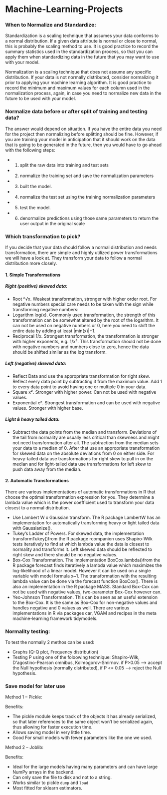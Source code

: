 # Machine-Learning-Projects


### When to Normalize and Standardize:

Standardization is a scaling technique that assumes your data conforms to a normal distribution.
If a given data attribute is normal or close to normal, this is probably the scaling method to use.
It is good practice to record the summary statistics used in the standardization process, so that you can apply them when standardizing data in the future that you may want to use with your model.

Normalization is a scaling technique that does not assume any specific distribution.
If your data is not normally distributed, consider normalizing it prior to applying your machine learning algorithm.
It is good practice to record the minimum and maximum values for each column used in the normalization process, again, in case you need to normalize new data in the future to be used with your model.

### Normalize data before or after split of training and testing data?
The answer would depend on situation. If you have the entire data you need for the project then normalizing before splitting should be fine. However, if you are training your model in anticipation that it should work on the data that is going to be generated in the future, then you would have to go ahead with the following steps:
* 1. split the raw data into training and test sets
* 2. normalize the training set and save the normalization parameters
* 3. built the model. 
* 4. normalize the test set using the training normalization parameters
* 5. test the model.
* 6. denormalize predictions using those same parameters to return the user output in the original scale

### Which transformation to pick?
If you decide that your data should follow a normal distribution and needs transformation, there are simple and highly utilized power transformations we will have a look at. They transform your data to follow a normal distribution more closely. 

#### 1. Simple Transformations
##### Right (positive) skewed data:
* Root ⁿ√x. Weakest transformation, stronger with higher order root. For negative numbers special care needs to be taken with the sign while transforming negative numbers:
* Logarithm log(x). Commonly used transformation, the strength of this transformation can be somewhat altered by the root of the logarithm. It can not be used on negative numbers or 0, here you need to shift the entire data by adding at least |min(x)|+1.
* Reciprocal 1/x. Strongest transformation, the transformation is stronger with higher exponents, e.g. 1/x³. This transformation should not be done with negative numbers and numbers close to zero, hence the data should be shifted similar as the log transform.
##### Left (negative) skewed data:
* Reflect Data and use the appropriate transformation for right skew. Reflect every data point by subtracting it from the maximum value. Add 1 to every data point to avoid having one or multiple 0 in your data.
* Square x². Stronger with higher power. Can not be used with negative values.
* Exponential eˣ. Strongest transformation and can be used with negative values. Stronger with higher base.
##### Light & heavy tailed data:
* Subtract the data points from the median and transform. Deviations of the tail from normality are usually less critical than skewness and might not need transformation after all. The subtraction from the median sets your data to a median of 0. After that use an appropriate transformation for skewed data on the absolute deviations from 0 on either side. For heavy-tailed data use transformations for right skew to pull in on the median and for light-tailed data use transformations for left skew to push data away from the median.
#### 2. Automatic Transformations
There are various implementations of automatic transformations in R that choose the optimal transformation expression for you. They determine a lambda value which is the power coefficient used to transform your data closest to a normal distribution.
* Use Lambert W x Gaussian transform. The R package LambertW has an implementation for automatically transforming heavy or light tailed data with Gaussianize().
* Tukey’s Ladder of Powers. For skewed data, the implementation transformTukey()from the R package rcompanion uses Shapiro-Wilk tests iteratively to find at which lambda value the data is closest to normality and transforms it. Left skewed data should be reflected to right skew and there should be no negative values.
* Box-Cox Transformation. The implementation BoxCox.lambda()from the R package forecast finds iteratively a lambda value which maximizes the log-likelihood of a linear model. However it can be used on a single variable with model formula x~1. The transformation with the resulting lambda value can be done via the forecast function BoxCox(). There is also an implementation in the R package MASS. Standard Box-Cox can not be used with negative values, two-parameter Box-Cox however can.
* Yeo-Johnson Transformation. This can be seen as an useful extension to the Box-Cox. It is the same as Box-Cox for non-negative values and handles negative and 0 values as well. There are various implementations in R via packages car, VGAM and recipes in the meta machine-learning framework tidymodels.

### Normality testing:
To test the normaliy 2 methos can be used:
* Graphs (Q-Q plot, Frequency distribution)
* Testing P using one of the foloowing technique: Shapiro-Wilk, D'agostino-Pearson omnibus, Kolmogorov-Smirnov. if P>0.05 --> accept the Null hypothesis (normally distributed), if P <= 0.05 --> reject the Null hypothesis.




### Save model for later use

Method 1 – Pickle:

Benefits:
* The pickle module keeps track of the objects it has already serialized, so that later references to the same object won’t be serialized again, thus allowing for faster execution time.
* Allows saving model in very little time.
* Good For small models with fewer parameters like the one we used.

Method 2 – Joblib:

Benefits:
* Ideal for the large models having many parameters and can have large NumPy arrays in the backend.
* Can only save the file to disk and not to a string.
* Works similar to pickle `dump` and `load`
* Most fitted for sklearn estimators.

